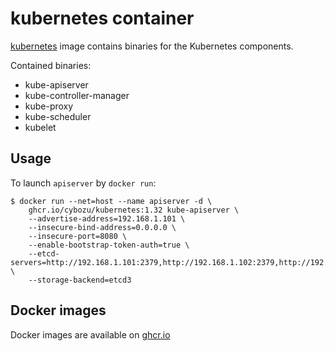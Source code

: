 kubernetes container
===================

[kubernetes](https://github.com/kubernetes/kubernetes) image contains binaries for the Kubernetes components.

Contained binaries:

- kube-apiserver
- kube-controller-manager
- kube-proxy
- kube-scheduler
- kubelet

Usage
-----

To launch `apiserver` by `docker run`:

    $ docker run --net=host --name apiserver -d \
        ghcr.io/cybozu/kubernetes:1.32 kube-apiserver \
        --advertise-address=192.168.1.101 \
        --insecure-bind-address=0.0.0.0 \
        --insecure-port=8080 \
        --enable-bootstrap-token-auth=true \
        --etcd-servers=http://192.168.1.101:2379,http://192.168.1.102:2379,http://192.168.1.103:2379 \
        --storage-backend=etcd3
 
Docker images
-------------

Docker images are available on [ghcr.io](https://github.com/cybozu/neco-containers/pkgs/container/kubernetes)
